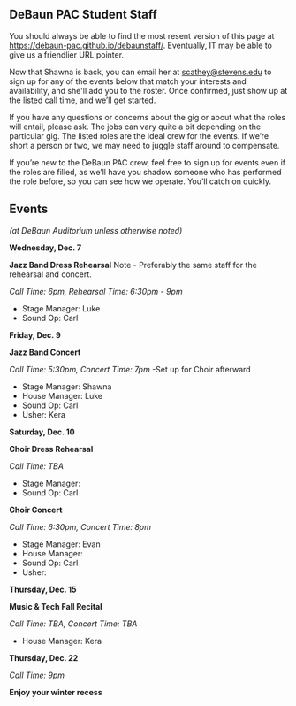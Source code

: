 ## DeBaun PAC Student Staff

You should always be able to find the most resent version of this page at <https://debaun-pac.github.io/debaunstaff/>. Eventually, IT may be able to give us a friendlier URL pointer.

Now that Shawna is back, you can email her at <scathey@stevens.edu>  to sign up for any of the events below that match your interests and availability, and she'll add you to the roster. Once confirmed, just show up at the listed call time, and we’ll get started.

If you have any questions or concerns about the gig or about what the roles will entail, please ask. The jobs can vary quite a bit depending on the particular gig. The listed roles are the ideal crew for the events. If we’re short a person or two, we may need to juggle staff around to compensate.

If you’re new to the DeBaun PAC crew, feel free to sign up for events even if the roles are filled, as we’ll have you shadow someone who has performed the role before, so you can see how we operate. You’ll catch on quickly.


## Events
*(at DeBaun Auditorium unless otherwise noted)*



**Wednesday, Dec. 7**

**Jazz Band Dress Rehearsal**
Note - Preferably the same staff for the rehearsal and concert. 

*Call Time: 6pm, Rehearsal Time: 6:30pm - 9pm*

- Stage Manager: Luke
- Sound Op: Carl


**Friday, Dec. 9**

**Jazz Band Concert**

*Call Time: 5:30pm, Concert Time: 7pm*
-Set up for Choir afterward

- Stage Manager: Shawna
- House Manager: Luke
- Sound Op: Carl
- Usher: Kera

**Saturday, Dec. 10**

**Choir Dress Rehearsal**

*Call Time: TBA*

- Stage Manager: 
- Sound Op: Carl



**Choir Concert**

*Call Time: 6:30pm, Concert Time: 8pm*

- Stage Manager: Evan
- House Manager: 
- Sound Op: Carl
- Usher:


**Thursday, Dec. 15**

**Music & Tech Fall Recital**

*Call Time: TBA, Concert Time: TBA*

- House Manager: Kera



**Thursday, Dec. 22**

*Call Time: 9pm*

**Enjoy your winter recess**


